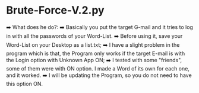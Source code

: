 # Brute-Force-V.2.py
➡️ What does he do?:  ➡️ Basically you put the target G-mail and it tries to log in with all the passwords of your Word-List. ➡️ Before using it, save your Word-List on your Desktop as a list.txt; ➡️ I have a slight problem in the program which is that, the Program only works if the target E-mail is with the Login option with Unknown App ON; ➡️ I tested with some "friends", some of them were with ON option. I made a Word of its own for each one, and it worked. ➡️ I will be updating the Program, so you do not need to have this option ON.
